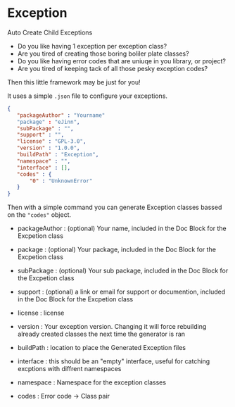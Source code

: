 # Exception
Auto Create Child Exceptions 

 - Do you like having 1 exception per exception class? 
 - Are you tired of creating those boring boliler plate classes?
 - Do you like having error codes that are uniuqe in you library, or project?
 - Are you tired of keeping tack of all those pesky exception codes?
 
 Then this little framework may be just for you!
 
 It uses a simple `.json` file to configure your exceptions. 
 
 ```json
{
    "packageAuthor" : "Yourname"
    "package" : "eJinn",
    "subPackage" : "",
    "support" : "",
    "license" : "GPL-3.0",
    "version" : "1.0.0",
    "buildPath" : "Exception",
    "namespace" : "",
    "interface" : [],
    "codes" : {
        "0" : "UnknownError"
    }
}
```

 Then with a simple command you can generate Exception classes bassed on the `"codes"` object.

 - packageAuthor : (optional) Your name, included in the Doc Block for the Excpetion class
 
 - package : (optional) Your package, included in the Doc Block for the Excpetion class

 - subPackage : (optional) Your sub package, included in the Doc Block for the Excpetion class

 - support : (optional) a link or email for support or documention, included in the Doc Block for the Excpetion class
 
 - license : license 

 - version : Your exception version.  Changing it will force rebuilding already created classes the next time the generator is ran
 
 - buildPath : location to place the Generated Exception files
 
 - interface : this should be an "empty" interface, useful for catching excptions with diffrent namespaces
 
 - namespace : Namespace for the exception classes
 
 - codes :  Error code -> Class pair